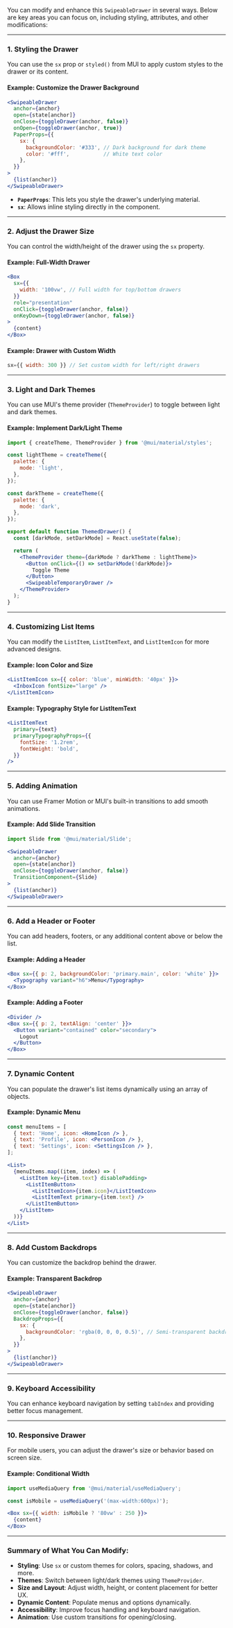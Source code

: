 You can modify and enhance this `SwipeableDrawer` in several ways. Below are key areas you can focus on, including styling, attributes, and other modifications:

---

### 1. **Styling the Drawer**
You can use the `sx` prop or `styled()` from MUI to apply custom styles to the drawer or its content.

#### Example: Customize the Drawer Background
```jsx
<SwipeableDrawer
  anchor={anchor}
  open={state[anchor]}
  onClose={toggleDrawer(anchor, false)}
  onOpen={toggleDrawer(anchor, true)}
  PaperProps={{
    sx: {
      backgroundColor: '#333', // Dark background for dark theme
      color: '#fff',           // White text color
    },
  }}
>
  {list(anchor)}
</SwipeableDrawer>
```

- **`PaperProps`**: This lets you style the drawer's underlying material.
- **`sx`**: Allows inline styling directly in the component.

---

### 2. **Adjust the Drawer Size**
You can control the width/height of the drawer using the `sx` property.

#### Example: Full-Width Drawer
```jsx
<Box
  sx={{
    width: '100vw', // Full width for top/bottom drawers
  }}
  role="presentation"
  onClick={toggleDrawer(anchor, false)}
  onKeyDown={toggleDrawer(anchor, false)}
>
  {content}
</Box>
```

#### Example: Drawer with Custom Width
```jsx
sx={{ width: 300 }} // Set custom width for left/right drawers
```

---

### 3. **Light and Dark Themes**
You can use MUI's theme provider (`ThemeProvider`) to toggle between light and dark themes.

#### Example: Implement Dark/Light Theme
```jsx
import { createTheme, ThemeProvider } from '@mui/material/styles';

const lightTheme = createTheme({
  palette: {
    mode: 'light',
  },
});

const darkTheme = createTheme({
  palette: {
    mode: 'dark',
  },
});

export default function ThemedDrawer() {
  const [darkMode, setDarkMode] = React.useState(false);

  return (
    <ThemeProvider theme={darkMode ? darkTheme : lightTheme}>
      <Button onClick={() => setDarkMode(!darkMode)}>
        Toggle Theme
      </Button>
      <SwipeableTemporaryDrawer />
    </ThemeProvider>
  );
}
```

---

### 4. **Customizing List Items**
You can modify the `ListItem`, `ListItemText`, and `ListItemIcon` for more advanced designs.

#### Example: Icon Color and Size
```jsx
<ListItemIcon sx={{ color: 'blue', minWidth: '40px' }}>
  <InboxIcon fontSize="large" />
</ListItemIcon>
```

#### Example: Typography Style for ListItemText
```jsx
<ListItemText
  primary={text}
  primaryTypographyProps={{
    fontSize: '1.2rem', 
    fontWeight: 'bold', 
  }}
/>
```

---

### 5. **Adding Animation**
You can use Framer Motion or MUI's built-in transitions to add smooth animations.

#### Example: Add Slide Transition
```jsx
import Slide from '@mui/material/Slide';

<SwipeableDrawer
  anchor={anchor}
  open={state[anchor]}
  onClose={toggleDrawer(anchor, false)}
  TransitionComponent={Slide}
>
  {list(anchor)}
</SwipeableDrawer>
```

---

### 6. **Add a Header or Footer**
You can add headers, footers, or any additional content above or below the list.

#### Example: Adding a Header
```jsx
<Box sx={{ p: 2, backgroundColor: 'primary.main', color: 'white' }}>
  <Typography variant="h6">Menu</Typography>
</Box>
```

#### Example: Adding a Footer
```jsx
<Divider />
<Box sx={{ p: 2, textAlign: 'center' }}>
  <Button variant="contained" color="secondary">
    Logout
  </Button>
</Box>
```

---

### 7. **Dynamic Content**
You can populate the drawer's list items dynamically using an array of objects.

#### Example: Dynamic Menu
```jsx
const menuItems = [
  { text: 'Home', icon: <HomeIcon /> },
  { text: 'Profile', icon: <PersonIcon /> },
  { text: 'Settings', icon: <SettingsIcon /> },
];

<List>
  {menuItems.map((item, index) => (
    <ListItem key={item.text} disablePadding>
      <ListItemButton>
        <ListItemIcon>{item.icon}</ListItemIcon>
        <ListItemText primary={item.text} />
      </ListItemButton>
    </ListItem>
  ))}
</List>
```

---

### 8. **Add Custom Backdrops**
You can customize the backdrop behind the drawer.

#### Example: Transparent Backdrop
```jsx
<SwipeableDrawer
  anchor={anchor}
  open={state[anchor]}
  onClose={toggleDrawer(anchor, false)}
  BackdropProps={{
    sx: {
      backgroundColor: 'rgba(0, 0, 0, 0.5)', // Semi-transparent backdrop
    },
  }}
>
  {list(anchor)}
</SwipeableDrawer>
```

---

### 9. **Keyboard Accessibility**
You can enhance keyboard navigation by setting `tabIndex` and providing better focus management.

---

### 10. **Responsive Drawer**
For mobile users, you can adjust the drawer's size or behavior based on screen size.

#### Example: Conditional Width
```jsx
import useMediaQuery from '@mui/material/useMediaQuery';

const isMobile = useMediaQuery('(max-width:600px)');

<Box sx={{ width: isMobile ? '80vw' : 250 }}>
  {content}
</Box>
```

---

### Summary of What You Can Modify:
- **Styling**: Use `sx` or custom themes for colors, spacing, shadows, and more.
- **Themes**: Switch between light/dark themes using `ThemeProvider`.
- **Size and Layout**: Adjust width, height, or content placement for better UX.
- **Dynamic Content**: Populate menus and options dynamically.
- **Accessibility**: Improve focus handling and keyboard navigation.
- **Animation**: Use custom transitions for opening/closing.
